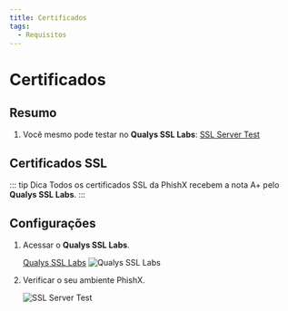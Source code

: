```yaml
---
title: Certificados
tags:
  - Requisitos
---
```


# Certificados

## Resumo

1. Você mesmo pode testar no **Qualys SSL Labs**: [SSL Server Test](https://www.ssllabs.com/ssltest/)

## Certificados SSL

::: tip Dica
Todos os certificados SSL da PhishX recebem a nota A+ pelo **Qualys SSL Labs**.
:::

## Configurações

1. Acessar o **Qualys SSL Labs**.

   [Qualys SSL Labs](https://www.ssllabs.com/ssltest/)
   ![Qualys SSL Labs](https://cdn.phishx.io/phishx-docs/images/qualys_ssl_labs_01.webp)

2. Verificar o seu ambiente PhishX.

   ![SSL Server Test](https://cdn.phishx.io/phishx-docs/images/qualys_ssl_labs_02.webp)
